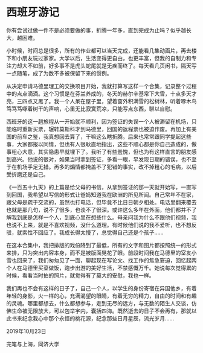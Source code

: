 # 西班牙游记

你有尝试过做一件不是必须要做的事，折腾一年多，直到完成为止吗？似乎越长大，越困难。


小时候，时间总是很多，所有的作业都可以当天完成，还能看几集动画片，再去楼下和小朋友玩过家家。大学以后，生活变得更自由，也更丰富，但我的自制力和专注力却大不如前，好多事不是虎头蛇尾就是无疾而终了。每天看几页闲书，隔天写一点随笔，成了为数不多被保留下来的惯例。


从决定申请马德里理工的交换项目开始，我就打算写这样一个合集，记录整个过程中的点点滴滴。这个习惯是在芬兰养成的，冬天的赫尔辛基常下大雪，十点多天才亮，三四点又黑了。我一个人呆在屋子里，望着窗外积满雪的松树林，听着啄木鸟笃笃笃啄着树干的声响，心里无比寂寞荒凉，只能写点东西，聊以自慰。


西班牙的这一趟旅程从一开始就不顺利，因为签证的失误一个人被滞留在机场，只能临时重新买票，辗转莫斯科才到马德里，回国的返程票也被迫作废。再加上有美国的前车之鉴，我真想回去算了，干嘛这么瞎折腾。后来也常常跟同学提起这些事，大家都报以同情，但也有人很耿直地指出，这些不顺心都是你自己造成的，做事粗心大意，其实隐患早就埋下了。我听了有些羞愧，但也为有这样直言的朋友感到高兴。他说的很对，如果当时拿到签证，多看一眼，早发现日期的错误，也不至于在机场手足无措。再多的煽情都掩盖不了犯错的事实，改不掉粗心的毛病，以后受折磨还是自己。


《一百五十九天》的上篇是给父母的书信，从拿到签证的那一天就开始写，一直写到回国，我希望以写信的形式让爸妈知道我在欧洲的所见所闻。自己常年不在家，跟父母是疏于交流的，虽然也打电话，但毕竟不比日日朝夕相处。电话里翻来覆去也就是那几句，说不了很多，也谈不了很深。或许这么多年在外面，他们都并不了解我到底是怎样一个人，到底心里在想些什么。母亲问我为什么不跟他们视频，我也说不上来，就是不喜欢视频，没什么道理。有时候他们说的我不爱听，也不想反驳，就索性不回应了。我成长得太慢了，总觉得自己还是个孩子……

在这本合集中，我把排版的戏份降到了最低，所有的文字和图片都按照统一的形式来排，只为突出内容本身，而不是被版面晃花了眼。前段时间我在马德里的室友小雪也回来了，我们匆匆见了一面，聊起现在写论文、找工作的焦急窘迫，回忆起两个人在马德里买菜做饭，跑步出游的美好生活，不禁感慨万千。她说每次觉得累的时候，看看当时拍的照片，就觉得有了莫大的安慰，我也一样。

我们再也不会有这样的日子了，自己一个人，以学生的身份寄宿在异国他乡，有着年轻的身影，火一样的心，充满渴望的眼睛，有着无穷的精力，自由的时间和有趣的灵魂。哪里都想去，什么都想参与，走到无尽的远方，与无数的陌生人交谈，仿佛生命被无限放大，可以包举宇内，囊括四海。既然逝去的日子不会再有，那就以此书来纪念我心中那个永恒的桃花源，纪念那些日月星辰，流光岁月……



2019年10月23日

完笔与上海，同济大学
